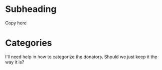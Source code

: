 # Subheading

Copy here

# Categories
I'll need help in how to categorize the donators. Should we just keep it the way it is?
